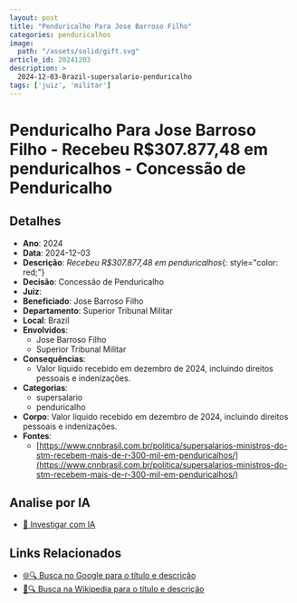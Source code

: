 ```yaml
---
layout: post
title: "Penduricalho Para Jose Barroso Filho"
categories: penduricalhos 
image:
  path: "/assets/solid/gift.svg"
article_id: 20241203
description: >
  2024-12-03-Brazil-supersalario-penduricalho
tags: ['juiz', 'militar']
---
```


# Penduricalho Para Jose Barroso Filho - Recebeu R$307.877,48 em penduricalhos - Concessão de Penduricalho

## Detalhes
- **Ano**: 2024
- **Data**: 2024-12-03
- **Descrição**: <i class="fas fa-money-bill-wave"></i> *Recebeu R$307.877,48 em penduricalhos*{: style="color: red;"}
- **Decisão**: Concessão de Penduricalho
- **Juiz**: 
- **Beneficiado**: Jose Barroso Filho
- **Departamento**: Superior Tribunal Militar
- **Local**: Brazil
- **Envolvidos**:
  - Jose Barroso Filho
  - Superior Tribunal Militar
- **Consequências**:
  - Valor líquido recebido em dezembro de 2024, incluindo direitos pessoais e indenizações.
- **Categorias**:
  - supersalario
  - penduricalho
- **Corpo**: Valor líquido recebido em dezembro de 2024, incluindo direitos pessoais e indenizações.
- **Fontes**:
  - [https://www.cnnbrasil.com.br/politica/supersalarios-ministros-do-stm-recebem-mais-de-r-300-mil-em-penduricalhos/](https://www.cnnbrasil.com.br/politica/supersalarios-ministros-do-stm-recebem-mais-de-r-300-mil-em-penduricalhos/)

## Analise por IA
- [🤖 Investigar com IA](https://www.perplexity.ai/search?q=%22penduricalhos%20judiciais%20Brasil%22%20Penduricalho%20Para%20Jose%20Barroso%20Filho%20Recebeu%20R%24307.877%2C48%20em%20penduricalhos%20Brazil%202024-12-03%20%20Jose%20Barroso%20Filho)

## Links Relacionados
- [🌐🔍 Busca no Google para o título e descrição](https://www.google.com/search?q=%22penduricalhos%20judiciais%20Brasil%22%20Penduricalho%20Para%20Jose%20Barroso%20Filho%20Recebeu%20R%24307.877%2C48%20em%20penduricalhos%20Brazil%202024-12-03%20%20Jose%20Barroso%20Filho)
- [📖🔍 Busca na Wikipedia para o título e descrição](https://pt.wikipedia.org/w/index.php?search=%22penduricalhos%20judiciais%20Brasil%22%20Penduricalho%20Para%20Jose%20Barroso%20Filho%20Recebeu%20R%24307.877%2C48%20em%20penduricalhos%20Brazil%202024-12-03%20%20Jose%20Barroso%20Filho)

